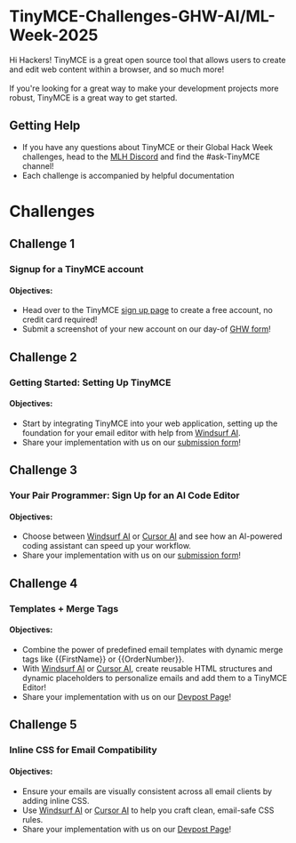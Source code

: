 # TinyMCE-Challenges-GHW-AI/ML-Week-2025

Hi Hackers! TinyMCE is a great open source tool that allows users to create and edit web content within a browser, and so much more! <br><br>
If you're looking for a great way to make your development projects more robust, TinyMCE is a great way to get started. 

## Getting Help 

* If you have any questions about TinyMCE or their Global Hack Week challenges, head to the [MLH Discord](https://discord.mlh.io/) and find the #ask-TinyMCE channel!
* Each challenge is accompanied by helpful documentation

# Challenges

## Challenge 1
### Signup for a TinyMCE account

#### Objectives: 
* Head over to the TinyMCE [sign up page](https://mlh.link/ghwaiml225-TinyMCE-signup) to create a free account, no credit card required!
* Submit a screenshot of your new account on our day-of [GHW form](https://mlh.link/ghwform)! 

## Challenge 2 
### Getting Started: Setting Up TinyMCE

#### Objectives: 
* Start by integrating TinyMCE into your web application, setting up the foundation for your email editor with help from [Windsurf AI](https://mlh.link/ghwaiml225-tinymce-windsurfai).
* Share your implementation with us on our [submission form](https://mlh.link/ghwform)! 

## Challenge 3 
### Your Pair Programmer: Sign Up for an AI Code Editor

#### Objectives: 
* Choose between [Windsurf AI](https://mlh.link/ghwaiml225-tinymce-windsurfai) or [Cursor AI](https://mlh.link/ghwaiml225-tinymce-cursorai) and see how an AI-powered coding assistant can speed up your workflow. 
* Share your implementation with us on our [submission form](https://mlh.link/ghwform)! 

## Challenge 4 
### Templates + Merge Tags
#### Objectives: 
* Combine the power of predefined email templates with dynamic merge tags like {{FirstName}} or {{OrderNumber}}. 
* With [Windsurf AI](https://mlh.link/ghwaiml225-tinymce-windsurfai) or [Cursor AI](https://mlh.link/ghwaiml225-tinymce-cursorai), create reusable HTML structures and dynamic placeholders to personalize emails and add them to a TinyMCE Editor!
* Share your implementation with us on our [Devpost Page](https://mlh.link/ghwdevpost)!  

## Challenge 5
### Inline CSS for Email Compatibility
#### Objectives: 
* Ensure your emails are visually consistent across all email clients by adding inline CSS.
* Use [Windsurf AI](https://mlh.link/ghwaiml225-tinymce-windsurfai) or [Cursor AI](https://mlh.link/ghwaiml225-tinymce-cursorai) to help you craft clean, email-safe CSS rules.
* Share your implementation with us on our [Devpost Page](https://mlh.link/ghwdevpost)!  
